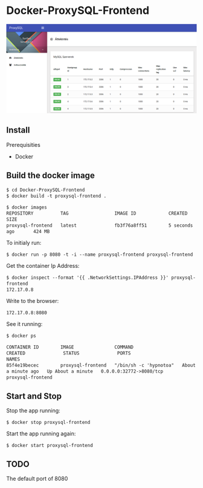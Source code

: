 Docker-ProxySQL-Frontend
========================

![ProxySQL Frontned](/images/docker-proxysq-frontend.png)

## Install
Prerequisities
 - Docker

## Build the docker image
```
$ cd Docker-ProxySQL-Frontend
$ docker build -t proxysql-frontend .
```
```
$ docker images
REPOSITORY          TAG                 IMAGE ID            CREATED             SIZE
proxysql-frontend   latest              fb3f76a8ff51        5 seconds ago       424 MB
```

To initialy run:
```
$ docker run -p 8080 -t -i --name proxysql-frontend proxysql-frontend
```
Get the container Ip Address:
```
$ docker inspect --format '{{ .NetworkSettings.IPAddress }}' proxysql-frontend
172.17.0.8
```

Write to the browser:
```
172.17.0.8:8080
```

See it running:
```
$ docker ps
```
```
CONTAINER ID        IMAGE               COMMAND                  CREATED              STATUS              PORTS                              NAMES
85f4e19becec        proxysql-frontend   "/bin/sh -c 'hypnotoa"   About a minute ago   Up About a minute   0.0.0.0:32772->8080/tcp            proxysql-frontend
```
## Start and Stop

Stop the app running:
```
$ docker stop proxysql-frontend
```
Start the app running again:
```
$ docker start proxysql-frontend
```
## TODO
The default port of 8080
